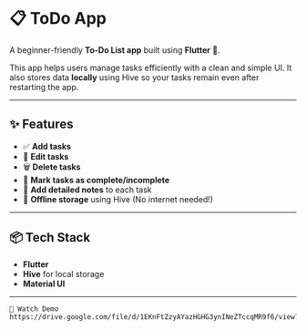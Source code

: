 # 📋 ToDo App

A beginner-friendly **To-Do List app** built using **Flutter** 🧁.

This app helps users manage tasks efficiently with a clean and simple UI. It also stores data **locally** using Hive so your tasks remain even after restarting the app.

---

## ✨ Features

- ✅ **Add tasks**
- 📝 **Edit tasks**
- 🗑️ **Delete tasks**
- 📌 **Mark tasks as complete/incomplete**
- 📄 **Add detailed notes** to each task
- 💾 **Offline storage** using Hive (No internet needed!)

---

## 📦 Tech Stack

- **Flutter**
- **Hive** for local storage
- **Material UI**

---

```md
🎥 Watch Demo
https://drive.google.com/file/d/1EKnFtZzyAYazHGHG3ynINeZTccqMR9f6/view?usp=drive_link